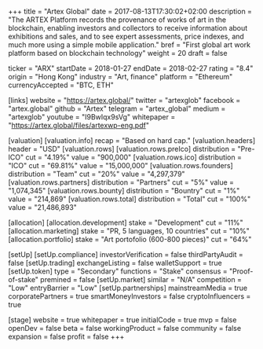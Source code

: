 +++
title = "Artex Global"
date = 2017-08-13T17:30:02+02:00
description = "The ARTEX Platform records the provenance of works of art in the blockchain, enabling investors and collectors to receive information about exhibitions and sales, and to see expert assessments, price indexes, and much more using a simple mobile application."
bref = "First global art work platform based on blockchain technology"
weight = 20
draft = false

ticker = "ARX"
startDate = 2018-01-27
endDate = 2018-02-27
rating = "8.4"
origin = "Hong Kong"
industry = "Art, finance"
platform = "Ethereum"
currencyAccepted = "BTC, ETH"

[links]
  website = "https://artex.global/"
  twitter = "artexglob"
  facebook = "artex.global"
  github = "Artex"
  telegram = "artex_global"
  medium = "artexglob"
  youtube = "I9BwIqx9sVg"
  whitepaper = "https://artex.global/files/artexwp-eng.pdf"

[valuation]
  [valuation.info]
    recap = "Based on hard cap."
  [valuation.headers]
    header = "USD"
  [valuation.rows]
    [valuation.rows.preIco]
      distribution = "Pre-ICO"
      cut = "4.19%"
      value = "900,000"
    [valuation.rows.ico]
      distribution = "ICO"
      cut = "69.81%"
      value = "15,000,000"
    [valuation.rows.founders]
      distribution = "Team"
      cut = "20%"
      value = "4,297,379"
    [valuation.rows.partners]
      distribution = "Partners"
      cut = "5%"
      value = "1,074,345"
    [valuation.rows.bounty]
      distribution = "Bountry"
      cut = "1%"
      value = "214,869"
    [valuation.rows.total]
      distribution = "Total"
      cut = "100%"
      value = "21,486,893"

[allocation]
  [allocation.development]
    stake = "Development"
    cut = "11%"
  [allocation.marketing]
    stake = "PR, 5 languages, 10 countries"
    cut = "10%"
  [allocation.portfolio]
    stake = "Art portofolio (600-800 pieces)"
    cut = "64%"

[setUp]
  [setUp.compliance]
    investorVerification = false
    thirdPartyAudit = false
  [setUp.trading]
    exchangeListing = false
    walletSupport = true
  [setUp.token]
    type = "Secondary"
    functions = "Stake"
    consensus = "Proof-of-stake"
    premined = false
  [setUp.market]
    similar = "N/A"
    competition = "Low"
    entryBarrier = "Low"
  [setUp.partnerships]
    mainstreamMedia = true
    corporatePartners = true
    smartMoneyInvestors = false
    cryptoInfluencers = true

[stage]
  website = true
  whitepaper = true
  initialCode = true
  mvp = false
  openDev = false
  beta = false
  workingProduct = false
  community = false
  expansion = false
  profit = false
+++


